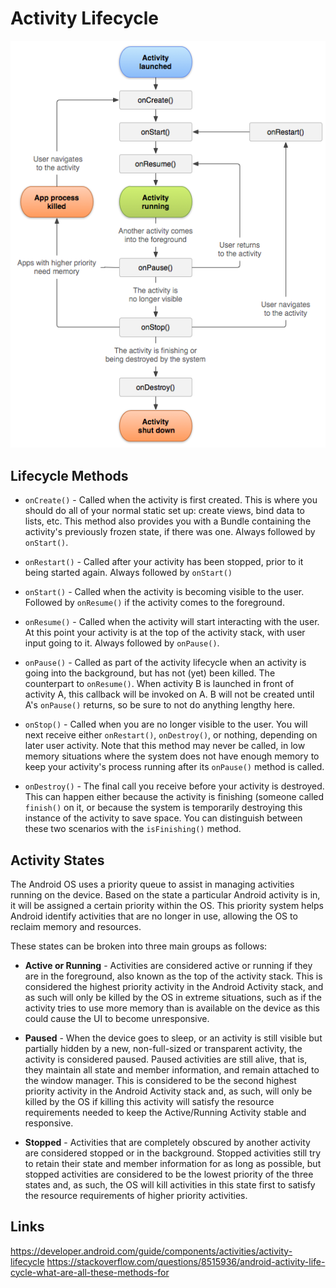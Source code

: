 # Activity Lifecycle

![](./res/activity_lifecycle.png "Activity lifecycle")

## Lifecycle Methods

- `onCreate()` - Called when the activity is first created. This is where you should do all of your normal static set up: create views, bind data to lists, etc. This method also provides you with a Bundle containing the activity's previously frozen state, if there was one. Always followed by `onStart()`.

- `onRestart()` - Called after your activity has been stopped, prior to it being started again. Always followed by `onStart()`

- `onStart()` - Called when the activity is becoming visible to the user. Followed by `onResume()` if the activity comes to the foreground.

- `onResume()` - Called when the activity will start interacting with the user. At this point your activity is at the top of the activity stack, with user input going to it. Always followed by `onPause()`.

- `onPause()` - Called as part of the activity lifecycle when an activity is going into the background, but has not (yet) been killed. The counterpart to `onResume()`. When activity B is launched in front of activity A, this callback will be invoked on A. B will not be created until A's `onPause()` returns, so be sure to not do anything lengthy here.

- `onStop()` - Called when you are no longer visible to the user. You will next receive either `onRestart()`, `onDestroy()`, or nothing, depending on later user activity. Note that this method may never be called, in low memory situations where the system does not have enough memory to keep your activity's process running after its `onPause()` method is called.

- `onDestroy()` - The final call you receive before your activity is destroyed. This can happen either because the activity is finishing (someone called `finish()` on it, or because the system is temporarily destroying this instance of the activity to save space. You can distinguish between these two scenarios with the `isFinishing()` method.

## Activity States

The Android OS uses a priority queue to assist in managing activities running on the device. Based on the state a particular Android activity is in, it will be assigned a certain priority within the OS. This priority system helps Android identify activities that are no longer in use, allowing the OS to reclaim memory and resources.

These states can be broken into three main groups as follows:

- **Active or Running** - Activities are considered active or running if they are in the foreground, also known as the top of the activity stack. This is considered the highest priority activity in the Android Activity stack, and as such will only be killed by the OS in extreme situations, such as if the activity tries to use more memory than is available on the device as this could cause the UI to become unresponsive.

- **Paused** - When the device goes to sleep, or an activity is still visible but partially hidden by a new, non-full-sized or transparent activity, the activity is considered paused. Paused activities are still alive, that is, they maintain all state and member information, and remain attached to the window manager. This is considered to be the second highest priority activity in the Android Activity stack and, as such, will only be killed by the OS if killing this activity will satisfy the resource requirements needed to keep the Active/Running Activity stable and responsive.

- **Stopped** - Activities that are completely obscured by another activity are considered stopped or in the background. Stopped activities still try to retain their state and member information for as long as possible, but stopped activities are considered to be the lowest priority of the three states and, as such, the OS will kill activities in this state first to satisfy the resource requirements of higher priority activities.


## Links
https://developer.android.com/guide/components/activities/activity-lifecycle
https://stackoverflow.com/questions/8515936/android-activity-life-cycle-what-are-all-these-methods-for 
